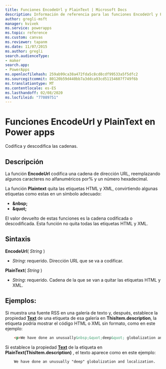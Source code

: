 ```yaml
---
title: Funciones EncodeUrl y PlainText | Microsoft Docs
description: Información de referencia para las funciones EncodeUrl y PlainText en Power Apps, incluidos ejemplos y sintaxis
author: gregli-msft
manager: kvivek
ms.service: powerapps
ms.topic: reference
ms.custom: canvas
ms.reviewer: tapanm
ms.date: 11/07/2015
ms.author: gregli
search.audienceType:
- maker
search.app:
- PowerApps
ms.openlocfilehash: 259ab99ca38a472fda5c8cd8cdf99533a5f5dfc2
ms.sourcegitcommit: 80120b59d440bb7a3ddca93cd51154607f749f6b
ms.translationtype: MT
ms.contentlocale: es-ES
ms.lasthandoff: 02/08/2020
ms.locfileid: "77089751"
---
```

# <a name="encodeurl-and-plaintext-functions-in-power-apps"></a>Funciones EncodeUrl y PlainText en Power apps
Codifica y descodifica las cadenas.

## <a name="description"></a>Descripción
La función **EncodeUrl** codifica una cadena de dirección URL, reemplazando algunos caracteres no alfanuméricos por% y un número hexadecimal.  

La función **Plaintext** quita las etiquetas HTML y XML, convirtiendo algunas etiquetas como estas en un símbolo adecuado:

* **&amp;nbsp;**
* **&amp;quot;**

El valor devuelto de estas funciones es la cadena codificada o descodificada. Esta función no quita todas las etiquetas HTML y XML. 

## <a name="syntax"></a>Sintaxis
**EncodeUrl**( *String* )

* *String*: requerido.  Dirección URL que se va a codificar.

**PlainText**( *String* )

* *String*: requerido. Cadena de la que se van a quitar las etiquetas HTML y XML.

## <a name="examples"></a>Ejemplos:
Si muestra una fuente RSS en una galería de texto y, después, establece la propiedad **[Text](../controls/properties-core.md)** de una etiqueta de esa galería en **ThisItem.description**, la etiqueta podría mostrar el código HTML o XML sin formato, como en este ejemplo:

```html
    <p>We have done an unusually&nbsp;&quot;deep&quot; globalization and localization.</p>
```

Si establece la propiedad **[Text](../controls/properties-core.md)** de la etiqueta en **PlainText(ThisItem.description)** , el texto aparece como en este ejemplo:

```
    We have done an unusually "deep" globalization and localization.
```